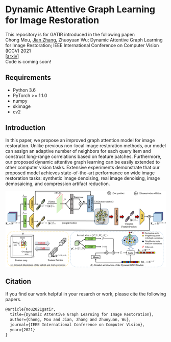 # Dynamic Attentive Graph Learning for Image Restoration
This repository is for GATIR introduced in the following paper:  
Chong Mou, [Jian Zhang](https://jianzhang.tech/), Zhuoyuan Wu; Dynamic Attentive Graph Learning for Image Restoration; IEEE International Conference on Computer Vision (ICCV) 2021  
[\[arxiv\]](https://arxiv.org/abs/2109.06620)  
Code is coming soon!  
## Requirements
- Python 3.6
- PyTorch >= 1.1.0
- numpy
- skimage
- cv2  
## Introduction  
In this paper, we propose an improved graph attention model for image restoration. Unlike previous non-local image restoration methods, our model can assign an adaptive number of neighbors for each query item and construct long-range correlations based on feature patches. Furthermore, our proposed dynamic attentive graph learning can be easily extended to other computer vision tasks. Extensive experiments demonstrate that our proposed model achieves state-of-the-art performance on wide image restoration tasks: synthetic image denoising, real image denoising, image demosaicing, and compression artifact reduction.  

![Network](/Figs/graph.PNG)
## Citation
If you find our work helpful in your resarch or work, please cite the following papers.
```
@article{mou2021gatir,
  title={Dynamic Attentive Graph Learning for Image Restoration},
  author={Chong, Mou and Jian, Zhang and Zhuoyuan, Wu},
  journal={IEEE International Conference on Computer Vision},
  year={2021}
}
```


